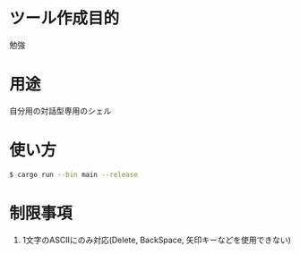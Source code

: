 # ツール作成目的
勉強

# 用途
自分用の対話型専用のシェル

# 使い方
``` bash
$ cargo run --bin main --release
```

# 制限事項
1. 1文字のASCIIにのみ対応(Delete, BackSpace, 矢印キーなどを使用できない)